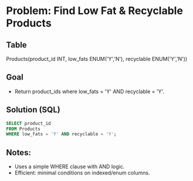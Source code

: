 # Problem: Find Low Fat & Recyclable Products

## Table 

Products(product_id INT, low_fats ENUM('Y','N'), recyclable ENUM('Y','N'))

## Goal

- Return product_ids where low_fats = 'Y' AND recyclable = 'Y'.

## Solution (SQL)

```sql
SELECT product_id
FROM Products
WHERE low_fats = 'Y' AND recyclable = 'Y';
```

## Notes:
- Uses a simple WHERE clause with AND logic.
- Efficient: minimal conditions on indexed/enum columns.